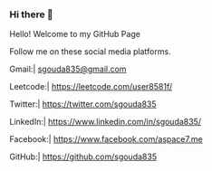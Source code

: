 ### Hi there 👋

Hello! Welcome to my GitHub Page

Follow me on these social media platforms.

Gmail:|		sgouda835@gmail.com 

Leetcode:|	https://leetcode.com/user8581f/

Twitter:|	https://twitter.com/sgouda835

LinkedIn:|	https://www.linkedin.com/in/sgouda835/

Facebook:|	https://www.facebook.com/aspace7.me

GitHub:|	https://github.com/sgouda835
